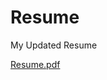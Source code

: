 # Resume

My Updated Resume


[Resume.pdf](https://github.com/user-attachments/files/17637667/Resume.pdf)
